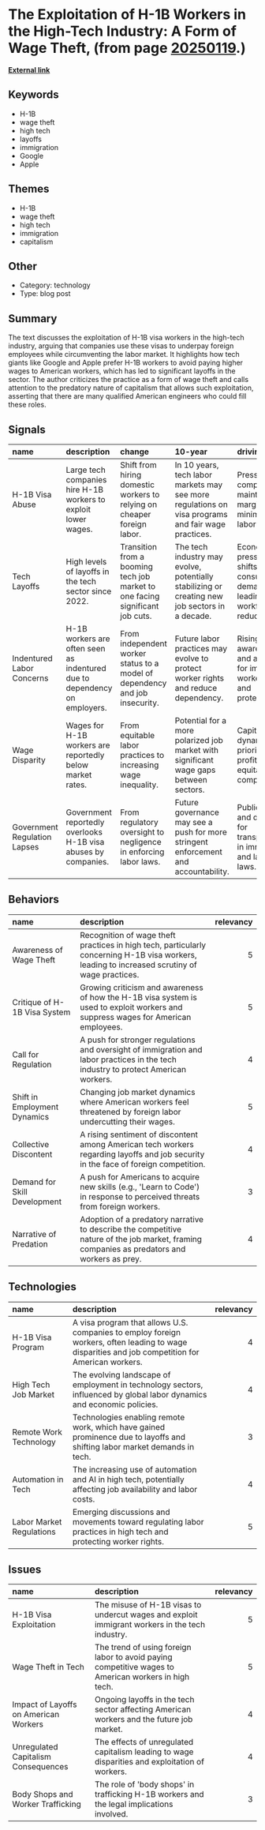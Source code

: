 # __The Exploitation of H-1B Workers in the High-Tech Industry: A Form of Wage Theft__, (from page [20250119](https://kghosh.substack.com/p/20250119).)

__[External link](https://neuburger.substack.com/p/the-truth-about-h-1b-visas)__



## Keywords

* H-1B
* wage theft
* high tech
* layoffs
* immigration
* Google
* Apple

## Themes

* H-1B
* wage theft
* high tech
* immigration
* capitalism

## Other

* Category: technology
* Type: blog post

## Summary

The text discusses the exploitation of H-1B visa workers in the high-tech industry, arguing that companies use these visas to underpay foreign employees while circumventing the labor market. It highlights how tech giants like Google and Apple prefer H-1B workers to avoid paying higher wages to American workers, which has led to significant layoffs in the sector. The author criticizes the practice as a form of wage theft and calls attention to the predatory nature of capitalism that allows such exploitation, asserting that there are many qualified American engineers who could fill these roles.

## Signals

| name                         | description                                                               | change                                                                        | 10-year                                                                                            | driving-force                                                                     |   relevancy |
|:-----------------------------|:--------------------------------------------------------------------------|:------------------------------------------------------------------------------|:---------------------------------------------------------------------------------------------------|:----------------------------------------------------------------------------------|------------:|
| H-1B Visa Abuse              | Large tech companies hire H-1B workers to exploit lower wages.            | Shift from hiring domestic workers to relying on cheaper foreign labor.       | In 10 years, tech labor markets may see more regulations on visa programs and fair wage practices. | Pressure for companies to maintain profit margins while minimizing labor costs.   |           4 |
| Tech Layoffs                 | High levels of layoffs in the tech sector since 2022.                     | Transition from a booming tech job market to one facing significant job cuts. | The tech industry may evolve, potentially stabilizing or creating new job sectors in a decade.     | Economic pressures and shifts in consumer demand leading to workforce reductions. |           5 |
| Indentured Labor Concerns    | H-1B workers are often seen as indentured due to dependency on employers. | From independent worker status to a model of dependency and job insecurity.   | Future labor practices may evolve to protect worker rights and reduce dependency.                  | Rising awareness and advocacy for immigrant worker rights and protections.        |           5 |
| Wage Disparity               | Wages for H-1B workers are reportedly below market rates.                 | From equitable labor practices to increasing wage inequality.                 | Potential for a more polarized job market with significant wage gaps between sectors.              | Capitalist dynamics prioritizing profit over equitable compensation.              |           4 |
| Government Regulation Lapses | Government reportedly overlooks H-1B visa abuses by companies.            | From regulatory oversight to negligence in enforcing labor laws.              | Future governance may see a push for more stringent enforcement and accountability.                | Public outcry and demand for transparency in immigration and labor laws.          |           4 |

## Behaviors

| name                         | description                                                                                                                                   |   relevancy |
|:-----------------------------|:----------------------------------------------------------------------------------------------------------------------------------------------|------------:|
| Awareness of Wage Theft      | Recognition of wage theft practices in high tech, particularly concerning H-1B visa workers, leading to increased scrutiny of wage practices. |           5 |
| Critique of H-1B Visa System | Growing criticism and awareness of how the H-1B visa system is used to exploit workers and suppress wages for American employees.             |           5 |
| Call for Regulation          | A push for stronger regulations and oversight of immigration and labor practices in the tech industry to protect American workers.            |           4 |
| Shift in Employment Dynamics | Changing job market dynamics where American workers feel threatened by foreign labor undercutting their wages.                                |           5 |
| Collective Discontent        | A rising sentiment of discontent among American tech workers regarding layoffs and job security in the face of foreign competition.           |           4 |
| Demand for Skill Development | A push for Americans to acquire new skills (e.g., 'Learn to Code') in response to perceived threats from foreign workers.                     |           3 |
| Narrative of Predation       | Adoption of a predatory narrative to describe the competitive nature of the job market, framing companies as predators and workers as prey.   |           4 |

## Technologies

| name                     | description                                                                                                                                      |   relevancy |
|:-------------------------|:-------------------------------------------------------------------------------------------------------------------------------------------------|------------:|
| H-1B Visa Program        | A visa program that allows U.S. companies to employ foreign workers, often leading to wage disparities and job competition for American workers. |           4 |
| High Tech Job Market     | The evolving landscape of employment in technology sectors, influenced by global labor dynamics and economic policies.                           |           4 |
| Remote Work Technology   | Technologies enabling remote work, which have gained prominence due to layoffs and shifting labor market demands in tech.                        |           3 |
| Automation in Tech       | The increasing use of automation and AI in high tech, potentially affecting job availability and labor costs.                                    |           4 |
| Labor Market Regulations | Emerging discussions and movements toward regulating labor practices in high tech and protecting worker rights.                                  |           5 |

## Issues

| name                                  | description                                                                                          |   relevancy |
|:--------------------------------------|:-----------------------------------------------------------------------------------------------------|------------:|
| H-1B Visa Exploitation                | The misuse of H-1B visas to undercut wages and exploit immigrant workers in the tech industry.       |           5 |
| Wage Theft in Tech                    | The trend of using foreign labor to avoid paying competitive wages to American workers in high tech. |           5 |
| Impact of Layoffs on American Workers | Ongoing layoffs in the tech sector affecting American workers and the future job market.             |           4 |
| Unregulated Capitalism Consequences   | The effects of unregulated capitalism leading to wage disparities and exploitation of workers.       |           4 |
| Body Shops and Worker Trafficking     | The role of 'body shops' in trafficking H-1B workers and the legal implications involved.            |           3 |